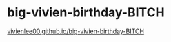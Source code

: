 # big-vivien-birthday-BITCH

[vivienlee00.github.io/big-vivien-birthday-BITCH](https://vivienlee00.github.io/big-vivien-birthday-BITCH)
